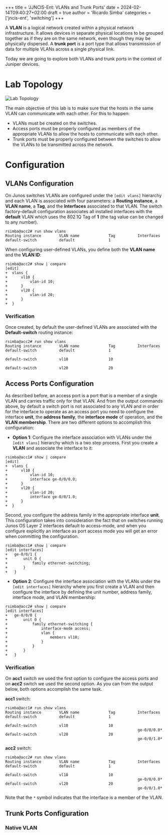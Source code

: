 +++
title = 'JJNCIS-Ent: VLANs and Trunk Ports'
date = 2024-02-14T09:40:27+02:00
draft = true
author = 'Ricardo Simba'
categories = ['jncis-ent', 'switching']
+++

A **VLAN** is a logical network created within a physical network infrastructure. It allows devices in separate physical locations to be grouped together as if they are on the same network, even though they may be physically dispersed. A **trunk port** is a port type that allows transmission of data for multiple VLANs across a single physical link.

Today we are going to explore both VLANs and trunk ports in the context of Juniper devices.

# Lab Topology
![Lab Topology](/images/jncis_vlans_trunks.jpg)

The main objective of this lab is to make sure that the hosts in the same VLAN can communicate with each other. For this to happen:
- VLANs must be created on the switches.
- Access ports must be properly configured as members of the appropriate VLANs to allow the hosts to communicate with each other.
- Trunk ports must be properly configured between the switches to allow the VLANs to be transmitted across the network.

# Configuration
## VLANs Configuration
On Junos switches VLANs are configured under the `[edit vlans]` hierarchy and each VLAN is associated with four parameters: a **Routing instance**, a **VLAN name**, a **Tag**, and the **Interfaces** associated to that VLAN. The switch factory-default configuration associates all installed interfaces with the **default** VLAN which uses the 802.1Q Tag of **1** (the tag value can be changed to any number).

```
rsimba@acc2# run show vlans
Routing instance        VLAN name             Tag          Interfaces
default-switch          default               1
```
When configuring user-defined VLANs, you define both the **VLAN name** and the **VLAN ID**:
```
rsimba@acc2# show | compare
[edit]
+  vlans {
+      vl10 {
+          vlan-id 10;
+      }
+      vl20 {
+          vlan-id 20;
+      }
+  }
```
### Verification
Once created, by default the user-defined VLANs are associated with the **Default-switch** routing instance:
```
rsimba@acc2# run show vlans
Routing instance        VLAN name             Tag          Interfaces
default-switch          default               1

default-switch          vl10                  10

default-switch          vl20                  20
```
## Access Ports Configuration
As described before, an access port is a port that is a member of a single VLAN and carries traffic only for that VLAN. And from the output commands above, by default a switch port is not associated to any VLAN and in order for the interface to operate as an access port you need to configure the interface **unit**, the **address family**, the **interface mode** of operation, and the **VLAN membership**. There are two different options to accomplish this configuration:
- **Option 1**: Configure the interface association with VLANs under the `[edit vlans]` hierarchy which is a two step process. First you create a **VLAN** and associate the interface to it:
```
rsimba@acc1# show | compare
[edit]
+  vlans {
+      vl10 {
+          vlan-id 10;
+          interface ge-0/0/0.0;
+      }
+      vl20 {
+          vlan-id 20;
+          interface ge-0/0/1.0;
+      }
+  }
```
Second, you configure the address family in the appropriate interface **unit**. This configuration takes into consideration the fact that on switches running Junos OS Layer 2 interfaces default to access-mode, and when you configure explicitly an interface as port access mode you will get an error when committing the configuration.
```
rsimba@acc1# show | compare
[edit interfaces]
+   ge-0/0/1 {
+       unit 0 {
+           family ethernet-switching;
+       }
+   }
```
- **Option 2**: Configure the interface association with the VLANs under the `[edit interfaces]` hierarchy where you first create a VLAN and then configure the interface by defining the unit number, address family, interface mode, and VLAN membership:
```
rsimba@acc2# show | compare
[edit interfaces]
+   ge-0/0/0 {
+       unit 0 {
+           family ethernet-switching {
+               interface-mode access;
+               vlan {
+                   members vl10;
+               }
+           }
+       }
+   }
```
### Verification
On **acc1** switch we used the first option to configure the access ports and on **acc2** switch we used the second option. As you can from the output below, both options accomplish the same task.

**acc1** switch:
```
rsimba@acc1# run show vlans
Routing instance        VLAN name             Tag          Interfaces
default-switch          default               1

default-switch          vl10                  10
                                                           ge-0/0/0.0*
default-switch          vl20                  20
                                                           ge-0/0/1.0*
```
**acc2** switch:
```
rsimba@acc2# run show vlans
Routing instance        VLAN name             Tag          Interfaces
default-switch          default               1

default-switch          vl10                  10
                                                           ge-0/0/0.0*
default-switch          vl20                  20
                                                           ge-0/0/1.0*
```
Note that the `*` symbol indicates that the interface is a member of the VLAN.

## Trunk Ports Configuration

### Native VLAN


